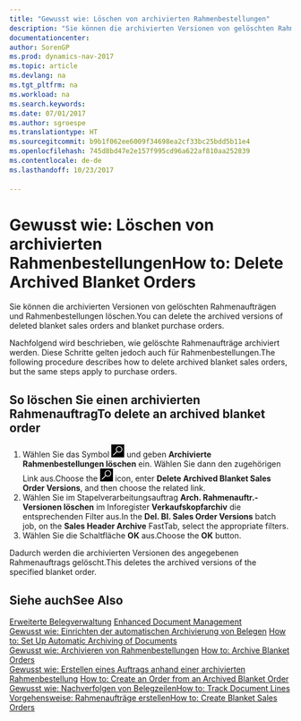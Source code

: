 ```yaml
---
title: "Gewusst wie: Löschen von archivierten Rahmenbestellungen"
description: "Sie können die archivierten Versionen von gelöschten Rahmenaufträgen und Rahmenbestellungen löschen."
documentationcenter: 
author: SorenGP
ms.prod: dynamics-nav-2017
ms.topic: article
ms.devlang: na
ms.tgt_pltfrm: na
ms.workload: na
ms.search.keywords: 
ms.date: 07/01/2017
ms.author: sgroespe
ms.translationtype: HT
ms.sourcegitcommit: b9b1f062ee6009f34698ea2cf33bc25bdd5b11e4
ms.openlocfilehash: 745d8bd47e2e157f995cd96a622af810aa252839
ms.contentlocale: de-de
ms.lasthandoff: 10/23/2017

---
```

# <a name="how-to-delete-archived-blanket-orders"></a><span data-ttu-id="857ef-103">Gewusst wie: Löschen von archivierten Rahmenbestellungen</span><span class="sxs-lookup"><span data-stu-id="857ef-103">How to: Delete Archived Blanket Orders</span></span>
<span data-ttu-id="857ef-104">Sie können die archivierten Versionen von gelöschten Rahmenaufträgen und Rahmenbestellungen löschen.</span><span class="sxs-lookup"><span data-stu-id="857ef-104">You can delete the archived versions of deleted blanket sales orders and blanket purchase orders.</span></span>  

<span data-ttu-id="857ef-105">Nachfolgend wird beschrieben, wie gelöschte Rahmenaufträge archiviert werden. Diese Schritte gelten jedoch auch für Rahmenbestellungen.</span><span class="sxs-lookup"><span data-stu-id="857ef-105">The following procedure describes how to delete archived blanket sales orders, but the same steps apply to purchase orders.</span></span>  

## <a name="to-delete-an-archived-blanket-order"></a><span data-ttu-id="857ef-106">So löschen Sie einen archivierten Rahmenauftrag</span><span class="sxs-lookup"><span data-stu-id="857ef-106">To delete an archived blanket order</span></span>  

1.  <span data-ttu-id="857ef-107">Wählen Sie das Symbol ![Nach Seite oder Bericht suchen](../../media/ui-search/search_small.png "Nach Seite oder Bericht suchen") und geben **Archivierte Rahmenbestellungen löschen** ein. Wählen Sie dann den zugehörigen Link aus.</span><span class="sxs-lookup"><span data-stu-id="857ef-107">Choose the ![Search for Page or Report](../../media/ui-search/search_small.png "Search for Page or Report icon") icon, enter **Delete Archived Blanket Sales Order Versions**, and then choose the related link.</span></span>  
2.  <span data-ttu-id="857ef-108">Wählen Sie im Stapelverarbeitungsauftrag **Arch. Rahmenauftr.-Versionen löschen** im Inforegister **Verkaufskopfarchiv** die entsprechenden Filter aus.</span><span class="sxs-lookup"><span data-stu-id="857ef-108">In the **Del. Bl. Sales Order Versions** batch job, on the **Sales Header Archive** FastTab, select the appropriate filters.</span></span>  
3.  <span data-ttu-id="857ef-109">Wählen Sie die Schaltfläche **OK** aus.</span><span class="sxs-lookup"><span data-stu-id="857ef-109">Choose the **OK** button.</span></span>  

<span data-ttu-id="857ef-110">Dadurch werden die archivierten Versionen des angegebenen Rahmenauftrags gelöscht.</span><span class="sxs-lookup"><span data-stu-id="857ef-110">This deletes the archived versions of the specified blanket order.</span></span>  

## <a name="see-also"></a><span data-ttu-id="857ef-111">Siehe auch</span><span class="sxs-lookup"><span data-stu-id="857ef-111">See Also</span></span>  
 <span data-ttu-id="857ef-112">[Erweiterte Belegverwaltung](enhanced-document-management.md) </span><span class="sxs-lookup"><span data-stu-id="857ef-112">[Enhanced Document Management](enhanced-document-management.md) </span></span>  
 <span data-ttu-id="857ef-113">[Gewusst wie: Einrichten der automatischen Archivierung von Belegen](how-to-set-up-automatic-archiving-of-documents.md) </span><span class="sxs-lookup"><span data-stu-id="857ef-113">[How to: Set Up Automatic Archiving of Documents](how-to-set-up-automatic-archiving-of-documents.md) </span></span>  
 <span data-ttu-id="857ef-114">[Gewusst wie: Archivieren von Rahmenbestellungen](how-to-archive-blanket-orders.md) </span><span class="sxs-lookup"><span data-stu-id="857ef-114">[How to: Archive Blanket Orders](how-to-archive-blanket-orders.md) </span></span>  
 <span data-ttu-id="857ef-115">[Gewusst wie: Erstellen eines Auftrags anhand einer archivierten Rahmenbestellung](how-to-create-an-order-from-an-archived-blanket-order.md) </span><span class="sxs-lookup"><span data-stu-id="857ef-115">[How to: Create an Order from an Archived Blanket Order](how-to-create-an-order-from-an-archived-blanket-order.md) </span></span>  
 [<span data-ttu-id="857ef-116">Gewusst wie: Nachverfolgen von Belegzeilen</span><span class="sxs-lookup"><span data-stu-id="857ef-116">How to: Track Document Lines</span></span>](how-to-track-document-lines.md)  
 [<span data-ttu-id="857ef-117">Vorgehensweise: Rahmenaufträge erstellen</span><span class="sxs-lookup"><span data-stu-id="857ef-117">How to: Create Blanket Sales Orders</span></span>](../../sales-how-to-create-blanket-sales-orders.md) 

